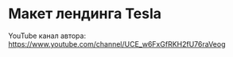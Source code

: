 # Макет лендинга Tesla
YouTube канал автора: https://www.youtube.com/channel/UCE_w6FxGfRKH2fU76raVeog

